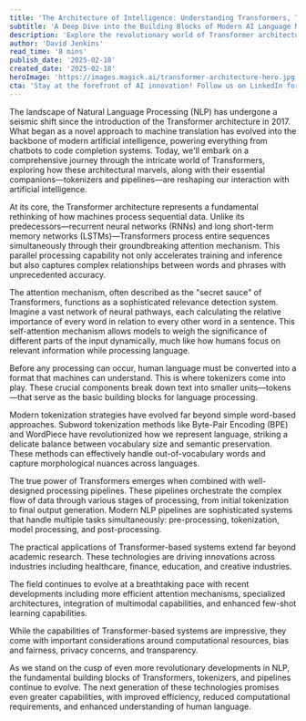 ```yaml
---
title: 'The Architecture of Intelligence: Understanding Transformers, Tokenizers, and Pipelines in Modern NLP'
subtitle: 'A Deep Dive into the Building Blocks of Modern AI Language Models'
description: 'Explore the revolutionary world of Transformer architecture, tokenizers, and pipelines that power modern NLP systems. Learn how these technological marvels process language, their real-world applications, and the future of AI language understanding.'
author: 'David Jenkins'
read_time: '8 mins'
publish_date: '2025-02-18'
created_date: '2025-02-18'
heroImage: 'https://images.magick.ai/transformer-architecture-hero.jpg'
cta: 'Stay at the forefront of AI innovation! Follow us on LinkedIn for regular updates on breakthrough developments in machine learning, NLP, and artificial intelligence.'
---
```


The landscape of Natural Language Processing (NLP) has undergone a seismic shift since the introduction of the Transformer architecture in 2017. What began as a novel approach to machine translation has evolved into the backbone of modern artificial intelligence, powering everything from chatbots to code completion systems. Today, we'll embark on a comprehensive journey through the intricate world of Transformers, exploring how these architectural marvels, along with their essential companions—tokenizers and pipelines—are reshaping our interaction with artificial intelligence.

At its core, the Transformer architecture represents a fundamental rethinking of how machines process sequential data. Unlike its predecessors—recurrent neural networks (RNNs) and long short-term memory networks (LSTMs)—Transformers process entire sequences simultaneously through their groundbreaking attention mechanism. This parallel processing capability not only accelerates training and inference but also captures complex relationships between words and phrases with unprecedented accuracy.

The attention mechanism, often described as the "secret sauce" of Transformers, functions as a sophisticated relevance detection system. Imagine a vast network of neural pathways, each calculating the relative importance of every word in relation to every other word in a sentence. This self-attention mechanism allows models to weigh the significance of different parts of the input dynamically, much like how humans focus on relevant information while processing language.

Before any processing can occur, human language must be converted into a format that machines can understand. This is where tokenizers come into play. These crucial components break down text into smaller units—tokens—that serve as the basic building blocks for language processing.

Modern tokenization strategies have evolved far beyond simple word-based approaches. Subword tokenization methods like Byte-Pair Encoding (BPE) and WordPiece have revolutionized how we represent language, striking a delicate balance between vocabulary size and semantic preservation. These methods can effectively handle out-of-vocabulary words and capture morphological nuances across languages.

The true power of Transformers emerges when combined with well-designed processing pipelines. These pipelines orchestrate the complex flow of data through various stages of processing, from initial tokenization to final output generation. Modern NLP pipelines are sophisticated systems that handle multiple tasks simultaneously: pre-processing, tokenization, model processing, and post-processing.

The practical applications of Transformer-based systems extend far beyond academic research. These technologies are driving innovations across industries including healthcare, finance, education, and creative industries.

The field continues to evolve at a breathtaking pace with recent developments including more efficient attention mechanisms, specialized architectures, integration of multimodal capabilities, and enhanced few-shot learning capabilities.

While the capabilities of Transformer-based systems are impressive, they come with important considerations around computational resources, bias and fairness, privacy concerns, and transparency.

As we stand on the cusp of even more revolutionary developments in NLP, the fundamental building blocks of Transformers, tokenizers, and pipelines continue to evolve. The next generation of these technologies promises even greater capabilities, with improved efficiency, reduced computational requirements, and enhanced understanding of human language.